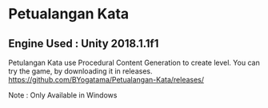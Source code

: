 # Petualangan Kata
## Engine Used : Unity 2018.1.1f1
Petulangan Kata use Procedural Content Generation to create level.
You can try the game, by downloading it in releases.
https://github.com/BYogatama/Petualangan-Kata/releases/

Note : Only Available in Windows
